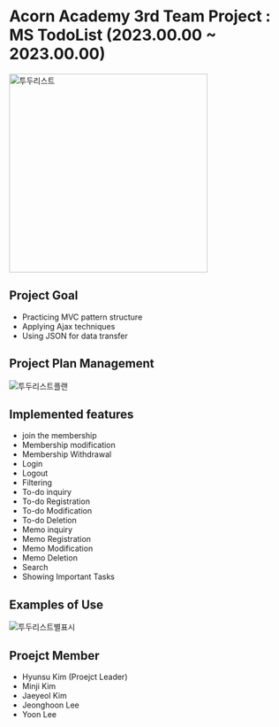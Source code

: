 # Acorn Academy 3rd Team Project : MS TodoList (2023.00.00 ~ 2023.00.00)

<img width="359" alt="투두리스트" src="https://github.com/khs220507/AcornAcademy_TeamProejct_TodoList/assets/129834692/f7d078c3-8ce0-46fb-8188-e2c000d1f105">

## Project Goal
- Practicing MVC pattern structure
- Applying Ajax techniques
- Using JSON for data transfer


## Project Plan Management
![투두리스트플랜](https://github.com/khs220507/AcornAcademy_TeamProejct_TodoList/assets/129834692/0e1d8bcd-d9a2-42c2-8c01-46418cb29a05)

## Implemented features
- join the membership
- Membership modification
- Membership Withdrawal
- Login
- Logout
- Filtering
- To-do inquiry
- To-do Registration
- To-do Modification
- To-do Deletion
- Memo inquiry
- Memo Registration
- Memo Modification
- Memo Deletion
- Search
- Showing Important Tasks
## Examples of Use
![투두리스트별표시](https://github.com/khs220507/AcornAcademy_TeamProejct_TodoList/assets/129834692/00a32587-2282-4a09-9b54-072c4d7ff127)

## Proejct Member
- Hyunsu Kim (Proejct Leader)
- Minji Kim
- Jaeyeol Kim
- Jeonghoon Lee
- Yoon Lee 
